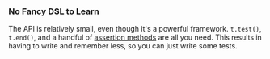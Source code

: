 ### No Fancy DSL to Learn

The API is relatively small, even though it's a powerful
framework. `t.test()`, `t.end()`, and a handful of [assertion
methods](./plugins/asserts.md) are all you need. This results in
having to write and remember less, so you can just write some
tests.
